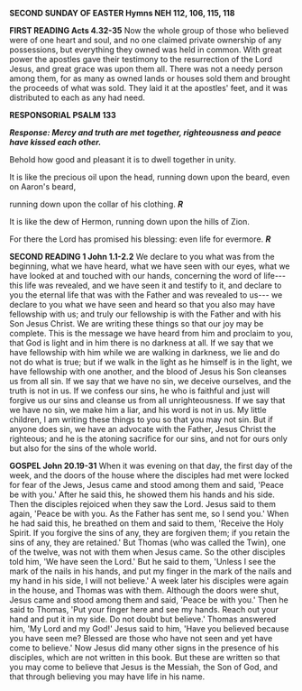 **SECOND SUNDAY OF EASTER Hymns NEH 112, 106, 115, 118**

**FIRST READING Acts 4.32-35** Now the whole group of those who believed
were of one heart and soul, and no one claimed private ownership of any
possessions, but everything they owned was held in common. With great
power the apostles gave their testimony to the resurrection of the Lord
Jesus, and great grace was upon them all. There was not a needy person
among them, for as many as owned lands or houses sold them and brought
the proceeds of what was sold. They laid it at the apostles' feet, and
it was distributed to each as any had need.

**RESPONSORIAL PSALM 133**

***Response: Mercy and truth are met together, righteousness and peace
have kissed each other.***

Behold how good and pleasant it is to dwell together in unity.

It is like the precious oil upon the head, running down upon the beard,
even on Aaron's beard,

running down upon the collar of his clothing. ***R***

It is like the dew of Hermon, running down upon the hills of Zion.

For there the Lord has promised his blessing: even life for evermore.
***R***

**SECOND READING 1 John 1.1-2.2** We declare to you what was from the
beginning, what we have heard, what we have seen with our eyes, what we
have looked at and touched with our hands, concerning the word of
life--- this life was revealed, and we have seen it and testify to it,
and declare to you the eternal life that was with the Father and was
revealed to us--- we declare to you what we have seen and heard so that
you also may have fellowship with us; and truly our fellowship is with
the Father and with his Son Jesus Christ. We are writing these things so
that our joy may be complete. This is the message we have heard from him
and proclaim to you, that God is light and in him there is no darkness
at all. If we say that we have fellowship with him while we are walking
in darkness, we lie and do not do what is true; but if we walk in the
light as he himself is in the light, we have fellowship with one
another, and the blood of Jesus his Son cleanses us from all sin. If we
say that we have no sin, we deceive ourselves, and the truth is not in
us. If we confess our sins, he who is faithful and just will forgive us
our sins and cleanse us from all unrighteousness. If we say that we have
no sin, we make him a liar, and his word is not in us. My little
children, I am writing these things to you so that you may not sin. But
if anyone does sin, we have an advocate with the Father, Jesus Christ
the righteous; and he is the atoning sacrifice for our sins, and not for
ours only but also for the sins of the whole world.

**GOSPEL John 20.19-31** When it was evening on that day, the first day
of the week, and the doors of the house where the disciples had met were
locked for fear of the Jews, Jesus came and stood among them and said,
'Peace be with you.' After he said this, he showed them his hands and
his side. Then the disciples rejoiced when they saw the Lord. Jesus said
to them again, 'Peace be with you. As the Father has sent me, so I send
you.' When he had said this, he breathed on them and said to them,
'Receive the Holy Spirit. If you forgive the sins of any, they are
forgiven them; if you retain the sins of any, they are retained.' But
Thomas (who was called the Twin), one of the twelve, was not with them
when Jesus came. So the other disciples told him, 'We have seen the
Lord.' But he said to them, 'Unless I see the mark of the nails in his
hands, and put my finger in the mark of the nails and my hand in his
side, I will not believe.' A week later his disciples were again in the
house, and Thomas was with them. Although the doors were shut, Jesus
came and stood among them and said, 'Peace be with you.' Then he said to
Thomas, 'Put your finger here and see my hands. Reach out your hand and
put it in my side. Do not doubt but believe.' Thomas answered him, 'My
Lord and my God!' Jesus said to him, 'Have you believed because you have
seen me? Blessed are those who have not seen and yet have come to
believe.' Now Jesus did many other signs in the presence of his
disciples, which are not written in this book. But these are written so
that you may come to believe that Jesus is the Messiah, the Son of God,
and that through believing you may have life in his name.


